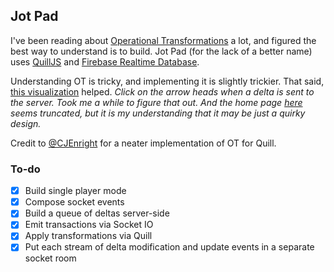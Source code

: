 ## Jot Pad

I've been reading about [Operational Transformations](operational-transformation.github.io) a lot, and figured the best way to understand is to build. Jot Pad (for the lack of a better name) uses [QuillJS](https://quilljs.com) and [Firebase Realtime Database](https://firebase.google.com/docs/database/). 

Understanding OT is tricky, and implementing it is slightly trickier. That said, [this visualization](operational-transformation.github.io/visualization.html) helped. *Click on the arrow heads when a delta is sent to the server. Took me a while to figure that out. And the home page [here](operational-transformation.github.io) seems truncated, but it is my understanding that it may be just a quirky design.*

Credit to [@CJEnright](https://github.com/CJEnright/quill-ot.js) for a neater implementation of OT for Quill. 

### To-do

- [x] Build single player mode
- [x] Compose socket events
- [x] Build a queue of deltas server-side
- [x] Emit transactions via Socket IO
- [x] Apply transformations via Quill
- [x] Put each stream of delta modification and update events in a separate socket room